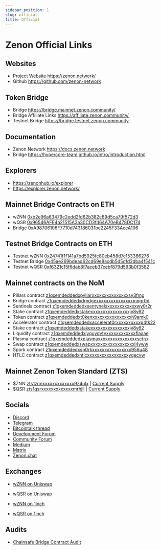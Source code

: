 ```yaml
---
sidebar_position: 1
slug: official
title: Official
---
```


# Zenon Official Links

## Websites

- Project Website https://zenon.network/ 
- Github https://github.com/zenon-network

## Token Bridge

- Bridge https://bridge.mainnet.zenon.community/
- Bridge Affiliate Links https://affiliate.zenon.community/
- Testnet Bridge https://bridge.testnet.zenon.community

## Documentation

- Zenon Network https://docs.zenon.network
- Bridge https://hypercore-team.github.io/intro/introduction.html  

## Explorers

- https://zenonhub.io/explorer
- https://explorer.zenon.network/ 

## Mainnet Bridge Contracts on ETH

- wZNN [0xb2e96a63479c2edd2fd62b382c89d5ca79f572d3](https://etherscan.io/address/0xb2e96a63479c2edd2fd62b382c89d5ca79f572d3)
- wQSR [0x96546AFE4a21515A3a30CD3fd64A70eB478DC174](https://etherscan.io/address/0x96546AFE4a21515A3a30CD3fd64A70eB478DC174)
- Bridge [0xA98706106F7710d743186031be2245F33AceA106](https://etherscan.io/address/0xA98706106F7710d743186031be2245F33AceA106)

## Testnet Bridge Contracts on ETH

- Testnet wZNN [0x24741f1f141a7bd5925fc80eb458d7c153366276](https://sepolia.etherscan.io/address/0x24741f1f141a7bd5925fc80eb458d7c153366276)
- Testnet Bridge [0x45ae269bdead62cd69e8acdb5d5dfd3dba4f541c](https://sepolia.etherscan.io/address/0x45ae269bdead62cd69e8acdb5d5dfd3dba4f541c)
- Testnet wQSR [0xf6321c15f6dab8f7aceb37cebf879d593b0f3582](https://sepolia.etherscan.io/address/0xf6321c15f6dab8f7aceb37cebf879d593b0f3582)

## Mainnet contracts on the NoM

- Pillars contract [z1qxemdeddedxpyllarxxxxxxxxxxxxxxxsy3fmg](https://zenonhub.io/explorer/account/z1qxemdeddedxpyllarxxxxxxxxxxxxxxxsy3fmg)
- Bridge contract [z1qxemdeddedxdrydgexxxxxxxxxxxxxxxmqgr0d](https://zenonhub.io/explorer/account/z1qxemdeddedxdrydgexxxxxxxxxxxxxxxmqgr0d)
- Sentinels contract [z1qxemdeddedxsentynelxxxxxxxxxxxxxwy0r2r](https://zenonhub.io/explorer/account/z1qxemdeddedxsentynelxxxxxxxxxxxxxwy0r2r)
- Stake contract [z1qxemdeddedxstakexxxxxxxxxxxxxxxxjv8v62](https://zenonhub.io/explorer/account/z1qxemdeddedxstakexxxxxxxxxxxxxxxxjv8v62)
- Token contract [z1qxemdeddedxt0kenxxxxxxxxxxxxxxxxh9amk0](https://zenonhub.io/explorer/account/z1qxemdeddedxt0kenxxxxxxxxxxxxxxxxh9amk0)
- Accelerator contract [z1qxemdeddedxaccelerat0rxxxxxxxxxxp4tk22](https://zenonhub.io/explorer/account/z1qxemdeddedxaccelerat0rxxxxxxxxxxp4tk22)
- Stake contract [z1qxemdeddedxstakexxxxxxxxxxxxxxxxjv8v62](https://zenonhub.io/explorer/account/z1qxemdeddedxstakexxxxxxxxxxxxxxxxjv8v62)
- Liquidity contract [z1qxemdeddedxlyquydytyxxxxxxxxxxxxflaaae](https://zenonhub.io/explorer/account/z1qxemdeddedxlyquydytyxxxxxxxxxxxxflaaae)
- Plasma contract [z1qxemdeddedxplasmaxxxxxxxxxxxxxxxxsctrp](https://zenonhub.io/explorer/account/z1qxemdeddedxplasmaxxxxxxxxxxxxxxxxsctrp)
- Swap contract [z1qxemdeddedxswapxxxxxxxxxxxxxxxxxxl4yww](https://zenonhub.io/explorer/account/z1qxemdeddedxswapxxxxxxxxxxxxxxxxxxl4yww)
- Spork contract [z1qxemdeddedxsp0rkxxxxxxxxxxxxxxxx956u48](https://zenonhub.io/explorer/account/z1qxemdeddedxsp0rkxxxxxxxxxxxxxxxx956u48)
- HTLC contract [z1qxemdeddedxhtlcxxxxxxxxxxxxxxxxxygecvw](https://zenonhub.io/explorer/account/z1qxemdeddedxhtlcxxxxxxxxxxxxxxxxxygecvw)

## Mainnet Zenon Token Standard (ZTS) 

- $ZNN [zts1znnxxxxxxxxxxxxx9z4ulx](https://zenonhub.io/explorer/token/zts1znnxxxxxxxxxxxxx9z4ulx) | [Current Supply](https://zenonhub.io/api/nom/token/get-by-zts?token=zts1znnxxxxxxxxxxxxx9z4ulx)
- $QSR [zts1qsrxxxxxxxxxxxxxmrhjll](https://zenonhub.io/explorer/token/zts1qsrxxxxxxxxxxxxxmrhjll) | [Current Supply](https://zenonhub.io/api/nom/token/get-by-zts?token=zts1qsrxxxxxxxxxxxxxmrhjll)

## Socials

- [Discord](https://discord.gg/zenonnetwork)
- [Telegram](https://t.me/zenonnetwork)
- [Bitcointalk thread](https://bitcointalk.org/index.php?topic=5279643.msg55303681#msg55303681)
- [Development Forum](https://forum.hypercore.one/)
- [Community Forum](http://forum.zenon.org/)
- [Medium](https://medium.com/@zenon.network)
- [Matrix](https://matrix.zenon.chat)
- [Zenon.chat](https://zenon.chat)

## Exchanges

- [wZNN on Uniswap](https://app.uniswap.org/swap?inputCurrency=ETH&outputCurrency=0xb2e96a63479c2edd2fd62b382c89d5ca79f572d3)
- [wQSR on Uniswap](https://app.uniswap.org/swap?inputCurrency=0x96546AFE4a21515A3a30CD3fd64A70eB478DC174&outputCurrency=0xb2e96a63479c2edd2fd62b382c89d5ca79f572d3)

- [wZNN on 1inch](https://app.1inch.io/#/1/simple/swap/ETH/0xb2e96a63479c2edd2fd62b382c89d5ca79f572d3/import-token)
- [wQSR on 1inch](https://app.1inch.io/#/1/simple/swap/ETH/0x96546afe4a21515a3a30cd3fd64a70eb478dc174/import-token)

## Audits
- [Chainsafe Bridge Contract Audit](https://github.com/ChainSafe/audits/blob/main/Zenon%20Network/zenon-05-2023.pdf)
